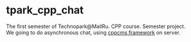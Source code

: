 # tpark_cpp_chat
The first semester of Technopark@MailRu. CPP course. Semester project.
We going to do asynchronous chat, using [cppcms framework](http://cppcms.com/wikipp/ru/page/main) on server.
